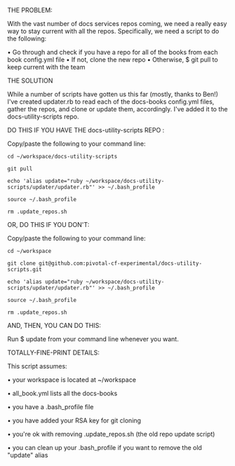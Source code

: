 THE PROBLEM:

With the vast number of docs services repos coming, we need a really easy way to stay current with all the repos. Specifically, we need a script to do the following:

• Go through and check if you have a repo for all of the books from each book config.yml file
• If not, clone the new repo
• Otherwise, $ git pull to keep current with the team

THE SOLUTION

While a number of scripts have gotten us this far (mostly, thanks to Ben!) I've created updater.rb to read each of the docs-books config.yml files, gather the repos, and clone or update them, accordingly. I've added it to the docs-utility-scripts repo. 

DO THIS IF YOU HAVE THE docs-utility-scripts REPO :

Copy/paste the following to your command line:

`cd ~/workspace/docs-utility-scripts`

`git pull`

`echo 'alias update="ruby ~/workspace/docs-utility-scripts/updater/updater.rb"' >> ~/.bash_profile`

`source ~/.bash_profile`

`rm .update_repos.sh`

OR, DO THIS IF YOU DON'T:

Copy/paste the following to your command line:

`cd ~/workspace`

`git clone git@github.com:pivotal-cf-experimental/docs-utility-scripts.git`

`echo 'alias update="ruby ~/workspace/docs-utility-scripts/updater/updater.rb"' >> ~/.bash_profile`

`source ~/.bash_profile`

`rm .update_repos.sh`

AND, THEN, YOU CAN DO THIS:

Run $ update from your command line whenever you want.

TOTALLY-FINE-PRINT DETAILS:

 This script assumes: 
 
• your workspace is located at ~/workspace

• all_book.yml lists all the docs-books

• you have a .bash_profile file

• you have added your RSA key for git cloning

• you're ok with removing .update_repos.sh (the old repo update script)

• you can clean up your .bash_profile if you want to remove the old "update" alias
